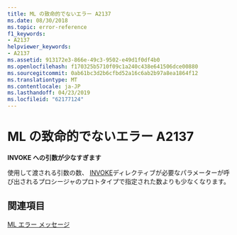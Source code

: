 ```yaml
---
title: ML の致命的でないエラー A2137
ms.date: 08/30/2018
ms.topic: error-reference
f1_keywords:
- A2137
helpviewer_keywords:
- A2137
ms.assetid: 913172e3-866e-49c3-9502-e49d1f0df4b0
ms.openlocfilehash: f170325b5710f09c1a240c438e641506dce00880
ms.sourcegitcommit: 0ab61bc3d2b6cfbd52a16c6ab2b97a8ea1864f12
ms.translationtype: MT
ms.contentlocale: ja-JP
ms.lasthandoff: 04/23/2019
ms.locfileid: "62177124"
---
```

# <a name="ml-nonfatal-error-a2137"></a>ML の致命的でないエラー A2137

**INVOKE への引数が少なすぎます**

使用して渡される引数の数、 [INVOKE](../../assembler/masm/invoke.md)ディレクティブが必要なパラメーターが呼び出されるプロシージャのプロトタイプで指定された数よりも少なくなります。

## <a name="see-also"></a>関連項目

[ML エラー メッセージ](../../assembler/masm/ml-error-messages.md)<br/>